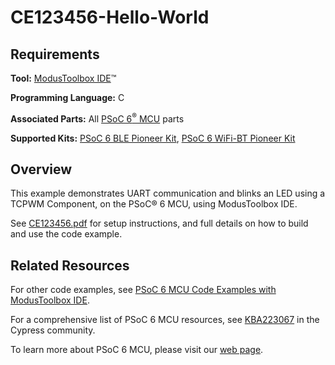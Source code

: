 # CE123456-Hello-World

## Requirements

**Tool:** [ModusToolbox IDE](http://www.cypress.com/products/modustoolbox-integrated-design-environment-ide)™

**Programming Language:** C

**Associated Parts:** All [PSoC 6<sup>®</sup> MCU](http://www.cypress.com/PSoC6) parts

**Supported Kits:** [PSoC 6 BLE Pioneer Kit](http://www.cypress.com/go/cy8ckit-062-ble), [PSoC 6 WiFi-BT Pioneer Kit](http://www.cypress.com/documentation/development-kitsboards/psoc-6-wifi-bt-pioneer-kit)

## Overview

This example demonstrates UART communication and blinks an LED using a TCPWM Component, on the PSoC® 6 MCU, using ModusToolbox IDE.

See [CE123456.pdf](https://github.com/JimTrudeau/CE123456-Hello-World/blob/master/CE123456.pdf) for setup instructions, and full details on how to build and use the code example.

## Related Resources

For other code examples, see [PSoC 6 MCU Code Examples with ModusToolbox IDE](https://github.com/JimTrudeau/PSoC-6-MCU-Code-Examples-with-ModusToolbox).

For a comprehensive list of PSoC 6 MCU resources, see [KBA223067](https://community.cypress.com/docs/DOC-14644) in the Cypress community. 

To learn more about PSoC 6 MCU, please visit our [web page](http://www.cypress.com/products/32-bit-arm-cortex-m4-psoc-6).
